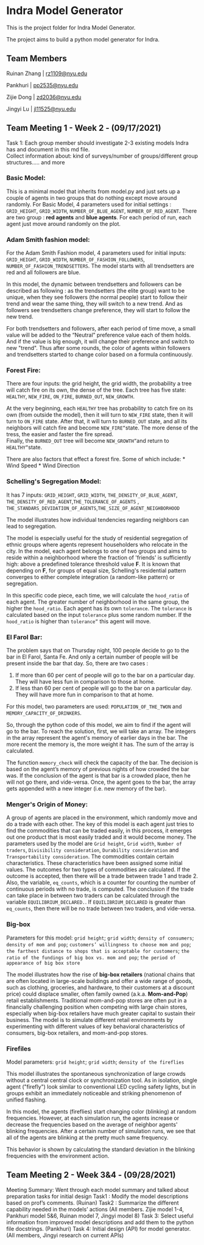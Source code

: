 Indra Model Generator
=====
This is the project folder for Indra Model Generator. 

The project aims to build a python model generator for Indra. 

Team Members
---------------------------
Ruinan Zhang | rz1109@nyu.edu 

Pankhuri | pp2535@nyu.edu

Zijie Dong | zd2036@nyu.edu

Jingyi Lu | jl11525@nyu.edu

Team Meeting 1 - Week 2 - (09/17/2021)
---------------------------
Task 1:  Each group member should investigate 2-3 existing models Indra has and document in this md file.  
Collect information about: kind of surveys/number of groups/different group structures..... and more   

### Basic Model: 
This is a minimal model that inherits from model.py and just sets up a couple of agents in two groups that do nothing except move around randomly.
For Basic Model, 4 parameters used for initial settings : `GRID_HEIGHT`, `GRID_WIDTH`, `NUMBER_OF_BLUE_AGENT`, `NUMBER_OF_RED_AGENT`. 
There are two group : **red agents** and **blue agents**.
 For each period of run, each agent just move around randomly on the plot. 

### Adam Smith fashion model:  

For the Adam Smith Fashion model, 4 parameters used for initial inputs: `GRID_HEIGHT`, `GRID_WIDTH`, `NUMBER_OF_FASHION_FOLLOWERS`, `NUMBER_OF_FASHION_TRENDSETTERS`.
The model starts with all trendsetters are red and all followers are blue. 

In this model, the dynamic between trendsetters and followers can be described as following : as the trendsetters (the elite group) want to be unique, when they see followers (the normal people) start to follow their trend and wear the same thing, they will switch to a new trend. And as followers see trendsetters change preference, they will start to follow the new trend.

For both trendsetters and followers, after each period of time move, a small value will be added to the “Neutral” preference value each of them holds. And if the value is big enough, it will change their preference and switch to new "trend". Thus after some rounds, the color of agents within followers and trendsetters started to change color based on a formula continuously. 

### Forest Fire:
There are four inputs: the grid height, the grid width, the probability a tree will catch fire on its own, the dense of the tree. Each tree has five state: `HEALTHY`, `NEW_FIRE`, `ON_FIRE`, `BURNED_OUT`, `NEW_GROWTH`.

At the very beginning, each `HEALTHY` tree has probability to catch fire on its own (from outside the model), then it will turn to `NEW_FIRE` state, then it will turn to `ON_FIRE` state.  After that, it will turn to `BURNED_OUT` state, and all its neighbors will catch fire and become `NEW_FIRE”`state. 
The more dense of the tress, the easier and faster the fire spread.  
 Finally, the `BURNED_OUT` tree will become `NEW_GROWTH”`and return to `HEALTHY”`state. 

 There are also factors that effect a forest fire. Some of which include: 
    * Wind Speed
    * Wind Direction

### Schelling's Segregation Model:
It has 7 inputs:  `GRID_HEIGHT`, `GRID_WIDTH`, `THE_DENSITY_OF_BLUE_AGENT`, `THE_DENSITY_OF_RED_AGENT`,`THE_TOLERANCE_OF_AGENTS` , `THE_STANDARS_DEVIDATION_OF_AGENTS`,`THE_SIZE_OF_AGENT_NEIGHBORHOOD`

The model illustrates how individual tendencies regarding neighbors can lead to segregation. 

The model is especially useful for the study of residential segregation of ethnic groups where agents represent householders who relocate in the city. In the model, each agent belongs to one of two groups and aims to reside within a neighborhood where the fraction of 'friends' is sufficiently high: above a predefined tolerance threshold value **F**. It is known that depending on **F**, for groups of equal size, Schelling's residential pattern converges to either complete integration (a random-like pattern) or segregation.

In this specific code piece, each time, we will calculate the `hood_ratio` of each agent. The greater number of neighborhood in the same group, the higher the `hood_ratio`. 
Each agent has its own `tolerance`. The `tolerance` is calculated based on the input `tolerance` plus some random number. 
If the `hood_ratio` is higher than `tolerance”` this agent will move. 

### El Farol Bar:
The problem says that on Thursday night, 100 people decide to go to the bar in El Farol, Santa Fe. And only a certain number of people will be present inside the bar that day. So, there are two cases : 
1) If more than 60 per cent of people will go to the bar on a particular day. They will have less fun in comparison to those at home.
2) If less than 60 per cent of people will go to the bar on a particular day. They will have more fun in comparison to that at home.

For this model, two parameters are used: `POPULATION_OF_THE_TWON` and `MEMORY_CAPACITY_OF_DRINKERS`.

So, through the python code of this model, we aim to find if the agent will go to the bar. To reach the solution, first, we will take an array. The integers in the array represent the agent's memory of earlier days in the bar. The more recent the memory is, the more weight it has. The sum of the array is calculated.

The function `memory_check` will check the capacity of the bar. 
The decision is based on the agent’s memory of previous nights of how crowded the bar was. If the conclusion of the agent is that bar is a crowded place, then he will not go there, and vide-versa. Once, the agent goes to the bar, the array gets appended with a new integer (i.e. new memory of the bar).

### Menger's Origin of Money:

A group of agents are placed in the environment, which randomly move and do a trade with each other. 
The key of this model is each agent just tries to find the commodities that can be traded easily, in this process, it emerges out one product that is most easily traded and it would become money.
The parameters used by the model are `Grid height`, `Grid width`, `Number of traders`, `Divisibility consideration`, `Durability consideration` and `Transportability consideration`. The commodities contain certain characteristics. These characteristics have been assigned some initial values. The outcomes for two types of commodities are calculated. If the outcome is accepted, then there will be a trade between trade 1 and trade 2.  Also, the variable, `eq_counts`, which is a counter for counting the number of continuous periods with no trade, is computed. The conclusion if the trade can take place in between two traders can be calculated through the variable `EQUILIBRIUM_DECLARED.`. If `EQUILIBRIUM_DECLARED` is greater than  `eq_counts`, then there will be no trade between two traders, and vide-versa.

### Big-box
Parameters for this model: `grid height`; `grid width`; `density of consumers`; `density of mom and pop`; `customers’ willingness to choose mom and pop`; `the farthest distance to shops that is acceptable for customers`; `the ratio of the fundings of big box vs. mom and pop`; `the period of appearance of big box store`

The model illustrates how the rise of **big-box retailers** (national chains that are often located in large-scale buildings and offer a wide range of goods, such as clothing, groceries, and hardware, to their customers at a discount price) could displace smaller, often family owned (a.k.a. **Mom-and-Pop**) retail establishments. 
Traditional mom-and-pop stores are often put in a financially challenging position when competing with large chain stores, especially when big-box retailers have much greater capital to sustain their business.
The model is to simulate different retail environments by experimenting with different values of key behavioral characteristics of consumers, big-box retailers, and mom-and-pop stores.


### Firefiles

Model parameters: `grid height`; `grid width`; `density of the fireflies`

This model illustrates the spontaneous synchronization of large crowds without a central central clock or synchronization tool. 
As in isolation, single agent ("firefly") look similar to conventional LED cycling safety lights, but in groups exhibit an immediately noticeable and striking phenomenon of unified flashing. 

In this model, the agents (fireflies) start changing color (blinking) at random frequencies. However, at each simulation run, the agents increase or decrease the frequencies based on the average of neighbor agents' blinking frequencies. After a certain number of simulation runs, we see that all of the agents are blinking at the pretty much same frequency.

This behavior is shown by calculating the standard deviation in the blinking frequencies with the environment action.

Team Meeting 2 - Week 3&4 - (09/28/2021)
---------------------------
Meeting Summary: Went through each model summary and talked about preparation tasks for initial design
Task1 : Modify the model descriptions based on prof’s comments. (Ruinan)
Task2 : Summarize the different capability needed in the models’ actions (All members. Zijie model 1-4, Pankhuri model 5&6, Ruinan model 7, Jingyi model 8)
Task 3: Select useful information from improved model descriptions and add them to the python file docstrings. (Pankhuri)
Task 4: Initial design (API) for model generator. (All members, Jingyi research on current APIs)